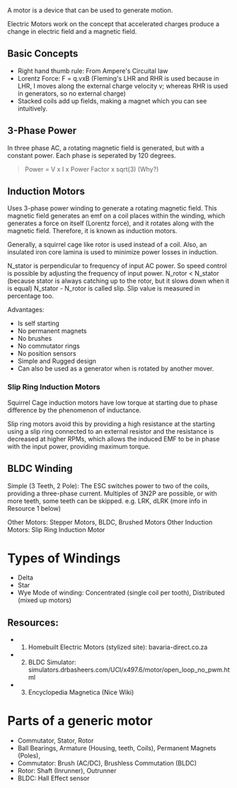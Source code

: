 A motor is a device that can be used to generate motion.

Electric Motors work on the concept that accelerated charges produce a change in electric field and a magnetic field.

## Basic Concepts
- Right hand thumb rule: From Ampere's Circuital law
- Lorentz Force: F = q.vxB (Fleming's LHR and RHR is used because in LHR, I moves along the external charge velocity v; whereas RHR is used in generators, so no external charge)
- Stacked coils add up fields, making a magnet which you can see intuitively.


## 3-Phase Power
In three phase AC, a rotating magnetic field is generated, but with a constant power. Each phase is seperated by 120 degrees.

> Power = V x I x Power Factor x sqrt(3) (Why?)
## Induction Motors
Uses 3-phase power winding to generate a rotating magnetic field. This magnetic field generates an emf on a coil places within the winding, which generates a force on itself (Lorentz force), and it rotates along with the magnetic field. Therefore, it is known as induction motors.

Generally, a squirrel cage like rotor is used instead of a coil. Also, an insulated iron core lamina is used to minimize power losses in induction.

N_stator is perpendicular to frequency of input AC power.
So speed control is possible by adjusting the frequency of input power.
N_rotor < N_stator (because stator is always catching up to the rotor, but it slows down when it is equal)
N_stator - N_rotor is called slip. Slip value is measured in percentage too.

Advantages:
- Is self starting
- No permanent magnets
- No brushes
- No commutator rings
- No position sensors
- Simple and Rugged design
- Can also be used as a generator when is rotated by another mover.

### Slip Ring Induction Motors
Squirrel Cage induction motors have low torque at starting due to phase difference by the phenomenon of inductance. 

Slip ring motors avoid this by providing a high resistance at the starting using a slip ring connected to an external resistor and the resistance is decreased at higher RPMs, which allows the induced EMF to be in phase with the input power, providing maximum torque.

## BLDC Winding
Simple (3 Teeth, 2 Pole): The ESC switches power to two of the coils, providing a three-phase current.
Multiples of 3N2P are possible, or with more teeth, some teeth can be skipped. e.g. LRK, dLRK (more info in Resource 1 below)


Other Motors: Stepper Motors, BLDC, Brushed Motors
Other Induction Motors: Slip Ring Induction Motor

# Types of Windings
- Delta
- Star
- Wye
Mode of winding: Concentrated (single coil per tooth), Distributed (mixed up motors)
## Resources:
- 1. Homebuilt Electric Motors (stylized site): bavaria-direct.co.za
- 2. BLDC Simulator: simulators.drbasheers.com/UCI/x497.6/motor/open_loop_no_pwm.html
- 3. Encyclopedia Magnetica (Nice Wiki)

# Parts of a generic motor
- Commutator, Stator, Rotor
- Ball Bearings, Armature (Housing, teeth, Coils), Permanent Magnets (Poles), 
- Commutator: Brush (AC/DC), Brushless Commutation (BLDC)
- Rotor: Shaft (Inrunner), Outrunner
- BLDC: Hall Effect sensor